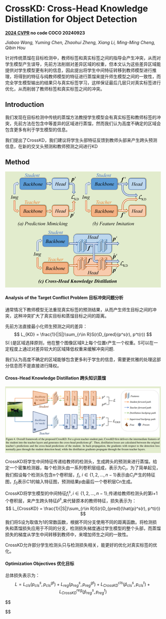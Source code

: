 # CrossKD: Cross-Head Knowledge Distillation for Object Detection

**[2024 CVPR](https://openaccess.thecvf.com/content/CVPR2024/html/Wang_CrossKD_Cross-Head_Knowledge_Distillation_for_Object_Detection_CVPR_2024_paper.html)	no code	COCO	20240923**

*Jiabao Wang, Yuming Chen, Zhaohui Zheng, Xiang Li, Ming-Ming Cheng, Qibin Hou*

针对传统蒸馏在目标检测中，教师标签和真实标签之间的指导会产生冲突，从而对学生模型产生误导，先前方法削弱对差异区域的权重，但本文认为这些差异区域能提供对学生模型更有利的信息，因此提出将学生中间特征转移到教师模型进行推理，将得到的特征与纯教师模型的特征进行蒸馏来提升师生模型之间的一致性，而完全学生模型输出的结果只与真实标签学习，这样保证最后几层只对真实标签进行优化，从而削弱了教师标签和真实标签之间的冲突。

## Introduction

我们发现在目标检测中传统的蒸馏方法教授学生模型会有真实标签和教师标签的冲突，先前方法在包含中等差异的区域进行蒸馏，然而我们认为高度不确定的区域会包含更多有利于学生模型的信息。

我们提出了CrossKD，我们建议将学生头部特征反馈到教师头部来产生跨头预测信息，在新的交叉头预测和教师预测之间进行KD

## Method

![image-20240923203754121](imgs/image-20240923203754121.png)

#### Analysis of the Target Conflict Problem	目标冲突问题分析

通常情况下教师模型无法重现真实标签的预测结果，从而产生师生目标之间的冲突，这种冲突扩大了真实目标和蒸馏目标之间的距离。

先前方法直接最小化师生预测之间的差异：
$$
L_{KD} = \frac{1}{|S|}\sum_{r\in R}S(r)D_{pred}(p^s(r), p^t(r))
$$
S(·)是区域选择原则，他在整个图像区域R上每个位置r产生一个权重。S可以在一定程度上通过对差异较大的区域降低权重来缓解冲突问题.

我们认为高度不确定的区域能够包含更多利于学生的信息，需要更优雅的处理这部分信息而不是直接进行降权。

#### Cross-Head Knowledge Distillation	跨头知识蒸馏

![image-20240923202416920](imgs/image-20240923202416920.png)

CrossKD将学生中间特征传递给教师的检测头，生成跨头的预测来进行蒸馏。给定一个密集检测器，每个检测头由一系列卷积层组成，表示为${C_i}$，为了简单起见，我们假设每个检测头包含n个卷积层，$f_i, \ i\in\{1, 2, ..., n-1\}$表示由$C_i$产生的特征图，$f_0$表示C1的输入特征图，预测结果p由最后一个卷积层Cn生成。

CrossKD将学生模型的中间特征$f^s_i, i\in \{ 1, 2, ..., n-1\}$,传递给教师检测头的第i+1个卷积层，来产生跨头特征$\hat{p}^s$,来代替原本的教师特征，损失表示为：
$$
L_{CrossKD} = \frac{1}{|S|}\sum_{r\in R}S(r)D_{pred}(\hat{p}^s(r), p^t(r))
$$
我们将S设为取值为1的常数函数，根据不同分支使用不同的距离函数。将检测损失和蒸馏损失应用于不同的分支，检测损失梯度通过学生模型的整个头部，而蒸馏损失的梯度从学生中间转移到教师中，来增加师生之间的一致性。

CrossKD允许部分学生检测头只与检测损失相关，能更好的优化对真实标签的优化。

#### Optimization Objectives	优化目标

总体损失表示为：
$$
L = L_{cls}(p_{cls}^s, p_{cls}^{gt}) + L_{reg}(p_{reg}^s, p_{reg}^{gt}) + L_{CrossKD}^{cls}(\hat{p}_{cls}^s, p_{cls}^t) + L_{CrossKD}^{reg}(\hat{p}_{reg}^s, p_{reg}^t)
$$

$$

$$
